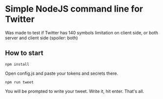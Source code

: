 # Simple NodeJS command line for Twitter

Was made to test if Twitter has 140 symbols limitation on client side, or both server and client side (spoiler: both)

## How to start

```
npm install
```

Open config.js and paste your tokens and secrets there.

```
npm run tweet
```

You will be prompted to write your tweet. Write it, hit enter. That's all.
